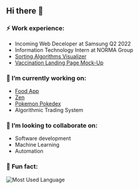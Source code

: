 ## Hi there 👋

### ⚡ Work experience:
- Incoming Web Deceloper at Samsung Q2 2022
- Information Technology Intern at NORMA Group
- [Sorting Algorithms Visualizer](https://github.com/Dfredude/sorting-visualizer)
- [Vaccination Landing Page Mock-Up](https://vaccination-landing-page.netlify.app)

### 🔭 I’m currently working on:
- [Food App](https://github.com/Dfredude/food-bot)
- [Zen](https://github.com/heben-mx/zen)
- [Pokemon Pokedex](https://github.com/Pancartex/pokemon-pokedex)
- Algorithmic Trading System

### 👯 I’m looking to collaborate on:
- Software development
- Machine Learning
- Automation

### 🐍 Fun fact:
![Most Used Language](https://github-readme-stats.vercel.app/api/top-langs/?username=dfredude&theme=blue-green)
<!--
**Dfredude/Dfredude** is a ✨ _special_ ✨ repository because its `README.md` (this file) appears on your GitHub profile.

Here are some ideas to get you started:

- 🌱 I’m currently learning ...
- 👯 I’m looking to collaborate on ...
- 🤔 I’m looking for help with ...
- 💬 Ask me about ...
- 📫 How to reach me: ...
- 😄 Pronouns: ...
- ⚡ Fun fact: ...
-->
